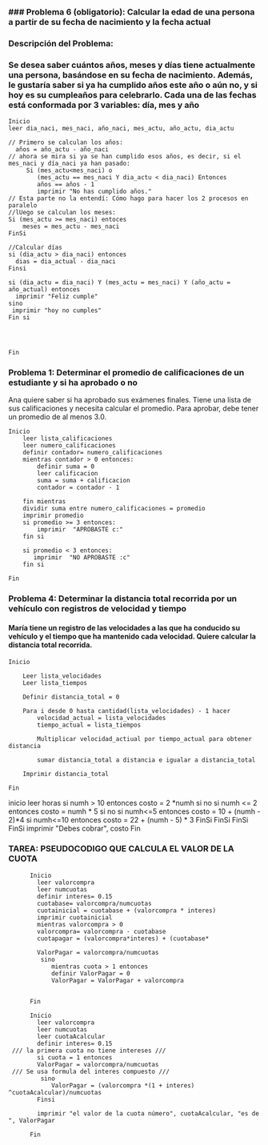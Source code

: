 

### ### Problema 6 (obligatorio): Calcular la edad de una persona a partir de su fecha de nacimiento y la fecha actual

### **Descripción del Problema:**
### Se desea saber cuántos años, meses y días tiene actualmente una persona, basándose en su fecha de nacimiento. Además, le gustaría saber si ya ha cumplido años este año o aún no, y si hoy es su cumpleaños para celebrarlo. Cada una de las fechas está conformada por 3 variables: día, mes y año
 
 ```
 Inicio
 leer dia_naci, mes_naci, año_naci, mes_actu, año_actu, dia_actu

// Primero se calculan los años:
   años = año_actu - año_naci
// ahora se mira si ya se han cumplido esos años, es decir, si el mes_naci y día_naci ya han pasado:
      Si (mes_actu<mes_naci) o
         (mes_actu == mes_naci Y dia_actu < dia_naci) Entonces
         años == años - 1
         imprimir "No has cumplido años."
// Esta parte no la entendí: Cómo hago para hacer los 2 procesos en paralelo
//lUego se calculan los meses:
Si (mes_actu >= mes_naci) entoces
     meses = mes_actu - mes_naci
 FinSi

//Calcular días
si (dia_actu > dia_naci) entonces
   dias = dia_actual - dia_naci
Finsi

si (dia_actu = dia_naci) Y (mes_actu = mes_naci) Y (año_actu = año_actual) entonces
   imprimir "Feliz cumple"
sino
  imprimir "hoy no cumples"
Fin si



      
 Fin
 ```


 ### Problema 1: Determinar el promedio de calificaciones de un estudiante y si ha aprobado o no

Ana quiere saber si ha aprobado sus exámenes finales. Tiene una lista de sus calificaciones y necesita calcular el promedio. Para aprobar, debe tener un promedio de al menos 3.0.

```
Inicio
    leer lista_calificaciones
    leer numero_calificaciones
    definir contador= numero_calificaciones
    mientras contador > 0 entonces:
        definir suma = 0
        leer calificacion
        suma = suma + calificacion
        contador = contador - 1
        
    fin mientras
    dividir suma entre numero_calificaciones = promedio 
    imprimir promedio
    si promedio >= 3 entonces:
        imprimir  "APROBASTE c:"
    fin si

    si promedio < 3 entonces:
       imprimir  "NO APROBASTE :c"
    fin si

Fin
```
### Problema 4: Determinar la distancia total recorrida por un vehículo con registros de velocidad y tiempo

#### María tiene un registro de las velocidades a las que ha conducido su vehículo y el tiempo que ha mantenido cada velocidad. Quiere calcular la distancia total recorrida.
```
Inicio

    Leer lista_velocidades
    Leer lista_tiempos

    Definir distancia_total = 0

    Para i desde 0 hasta cantidad(lista_velocidades) - 1 hacer
        velocidad_actual = lista_velocidades
        tiempo_actual = lista_tiempos
        
        Multiplicar velocidad_actiual por tiempo_actual para obtener distancia
        
        sumar distancia_total a distancia e igualar a distancia_total

    Imprimir distancia_total

Fin
```





inicio 
 leer horas
  si numh > 10 entonces
   costo = 2 *numh
    si no 
      si numh <= 2 entonces
        costo = numh * 5
          si no 
             si  numh<=5 entonces 
               costo = 10 + (numh - 2)*4 
                 si numh<=10 entonces
                   costo = 22 + (numh - 5) * 3
                 FinSi
             FinSi
        FinSi
     FinSi
            imprimir "Debes cobrar", costo
 Fin


 ### TAREA: PSEUDOCODIGO QUE CALCULA EL VALOR DE LA CUOTA 
```
      Inicio
        leer valorcompra
        leer numcuotas
        definir interes= 0.15
        cuotabase= valorcompra/numcuotas
        cuotainicial = cuotabase + (valorcompra * interes)
        imprimir cuotainicial
        mientras valorcompra > 0
        valorcompra= valorcompra - cuotabase
        cuotapagar = (valorcompra*interes) + (cuotabase*

        ValorPagar = valorcompra/numcuotas
         sino 
            mientras cuota > 1 entonces
            definir ValorPagar = 0
            ValorPagar = ValorPagar + valorcompra

      
      Fin
```

```
      Inicio
        leer valorcompra
        leer numcuotas
        leer cuotaAcalcular
        definir interes= 0.15
 /// la primera cuota no tiene intereses ///
        si cuota = 1 entonces
        ValorPagar = valorcompra/numcuotas
 /// Se usa formula del interes compuesto ///
         sino 
            ValorPagar = (valorcompra *(1 + interes)  ^cuotaAcalcular)/numcuotas
        Finsi

        imprimir "el valor de la cuota número", cuotaAcalcular, "es de ", ValorPagar

      Fin
```


